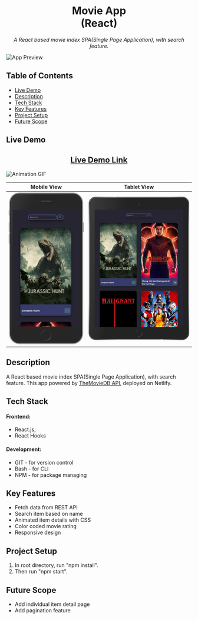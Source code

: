 <h1 align="center"> Movie App <br> (React) </h1>

<p  align="center"><i>A React based movie index SPA(Single Page Application), with search feature.</i></p>

![App Preview](./readme_img/ll-react-movie-app.netlify.app_1080.png)

## Table of Contents

- [Live Demo](#live-demo)
- [Description](#description)
- [Tech Stack](#tech-stack)
- [Key Features](#key-features)
- [Project Setup](#project-setup)
- [Future Scope](#future-scope)

## Live Demo

<h2 align="center"><a  href="https://ll-react-movie-app.netlify.app/">Live Demo Link</a></h2>

<img src="./readme_img/movie Animation.gif" alt="Animation GIF">

|                                              Mobile View                                              |                                       Tablet View                                        |
| :---------------------------------------------------------------------------------------------------: | :--------------------------------------------------------------------------------------: |
| <img src="./readme_img/ll-react-movie-app.netlify.app_(iPhone 6_7_8 Plus).png" alt="App Mobile View"> | <img src="./readme_img/ll-react-movie-app.netlify.app_(iPad).png" alt="App Tablet View"> |

## Description

A React based movie index SPA(Single Page Application), with search feature.
This app powered by [TheMovieDB API](https://developers.themoviedb.org/3/getting-started/introduction), deployed on Netlify.

<!-- =============================================== -->

## Tech Stack

#### Frontend:

- React.js,
- React Hooks

#### Development:

- GIT - for version control
- Bash - for CLI
- NPM - for package managing
<!-- =============================================== -->

## Key Features

- Fetch data from REST API
- Search item based on name
- Animated item details with CSS
- Color coded movie rating
- Responsive design

## Project Setup

1. In root directory, run "npm install".
2. Then run "npm start".

## Future Scope

- Add individual item detail page
- Add pagination feature
